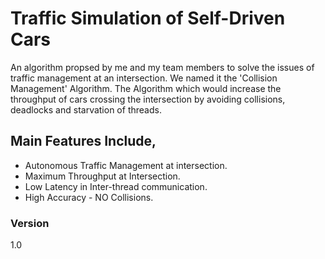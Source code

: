 # Traffic Simulation of Self-Driven Cars 

An algorithm propsed by me and my team members to solve the issues of traffic management at an intersection. We named it the 'Collision Management' Algorithm. The Algorithm which would increase the throughput of cars crossing the intersection by avoiding collisions, deadlocks and starvation of threads.
## Main Features Include,
- Autonomous Traffic Management at intersection.
- Maximum Throughput at Intersection.
- Low Latency in Inter-thread communication.
- High Accuracy - NO Collisions.

### Version
1.0